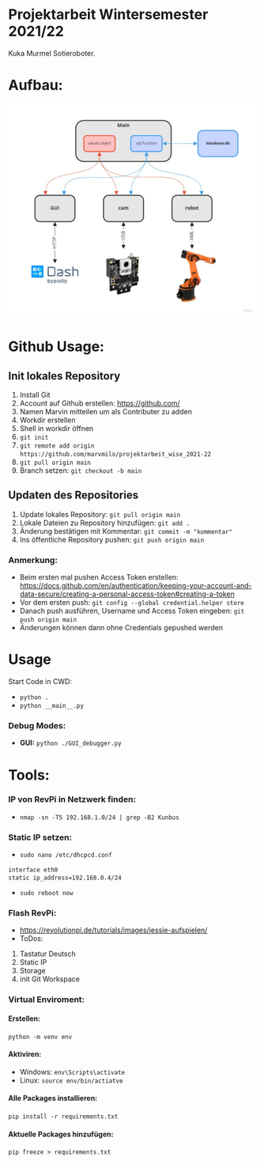 # Projektarbeit Wintersemester 2021/22
Kuka Murmel Sotieroboter.
# Aufbau:
![Database](./pictures/aufbau.jpg)
# Github Usage:
## Init lokales Repository
1. Install Git
1. Account auf Github erstellen: https://github.com/
1. Namen Marvin mitteilen um als Contributer zu adden
1. Workdir erstellen
1. Shell in workdir öffnen
1. ```git init```
1. ```git remote add origin https://github.com/marvmilo/projektarbeit_wise_2021-22```
1. ```git pull origin main```
1. Branch setzen: ```git checkout -b main```
## Updaten des Repositories
1. Update lokales Repository: ```git pull origin main```
1. Lokale Dateien zu Repository hinzufügen: ```git add .```
1. Änderung bestätigen mit Kommentar: ```git commit -m "kommentar"```
1. Ins öffentliche Repository pushen: ```git push origin main```
### Anmerkung:
- Beim ersten mal pushen Access Token erstellen: https://docs.github.com/en/authentication/keeping-your-account-and-data-secure/creating-a-personal-access-token#creating-a-token
- Vor dem ersten push: ```git config --global credential.helper store```
- Danach push ausführen, Username und Access Token eingeben: ```git push origin main```
- Änderungen können dann ohne Credentials gepushed werden
# Usage
Start Code in CWD:
- ```python .```
- ```python __main__.py```
### Debug Modes:
- **GUI:** ```python ./GUI_debugger.py```
# Tools:
### IP von RevPi in Netzwerk finden:
- ```nmap -sn -T5 192.168.1.0/24 | grep -B2 Kunbus```
### Static IP setzen:
- ```sudo nano /etc/dhcpcd.conf```
```
interface eth0
static ip_address=192.168.0.4/24
```
- ```sudo reboot now```
### Flash RevPi:
- https://revolutionpi.de/tutorials/images/jessie-aufspielen/
- ToDos:
1. Tastatur Deutsch
2. Static IP
3. Storage
4. init Git Workspace
### Virtual Enviroment:
#### Erstellen:
```python -m venv env```
#### Aktiviren:
- Windows: ```env\Scripts\activate```
- Linux: ```source env/bin/actiatve```
#### Alle Packages installieren:
```pip install -r requirements.txt```
#### Aktuelle Packages hinzufügen:
```pip freeze > requirements.txt```
